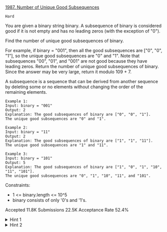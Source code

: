 [1987. Number of Unique Good Subsequences](https://leetcode.com/problems/number-of-unique-good-subsequences/)

`Hard`

You are given a binary string binary. A subsequence of binary is considered good if it is not empty and has no leading zeros (with the exception of "0").

Find the number of unique good subsequences of binary.

For example, if binary = "001", then all the good subsequences are ["0", "0", "1"], so the unique good subsequences are "0" and "1". Note that subsequences "00", "01", and "001" are not good because they have leading zeros.
Return the number of unique good subsequences of binary. Since the answer may be very large, return it modulo 109 + 7.

A subsequence is a sequence that can be derived from another sequence by deleting some or no elements without changing the order of the remaining elements.

```
Example 1:
Input: binary = "001"
Output: 2
Explanation: The good subsequences of binary are ["0", "0", "1"].
The unique good subsequences are "0" and "1".

Example 2:
Input: binary = "11"
Output: 2
Explanation: The good subsequences of binary are ["1", "1", "11"].
The unique good subsequences are "1" and "11".

Example 3:
Input: binary = "101"
Output: 5
Explanation: The good subsequences of binary are ["1", "0", "1", "10", "11", "101"]. 
The unique good subsequences are "0", "1", "10", "11", and "101".
``` 

Constraints:

- 1 <= binary.length <= 10^5
- binary consists of only '0's and '1's.

Accepted
11.8K
Submissions
22.5K
Acceptance Rate
52.4%

<details>
<summary>Hint 1</summary>

The number of unique good subsequences is equal to the number of unique decimal values there are for all possible subsequences.

</details>
<details>
<summary>Hint 2</summary>

Find the answer at each index based on the previous indexes' answers.

</details>